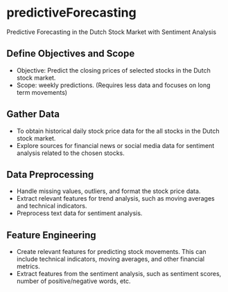 # predictiveForecasting
Predictive Forecasting in the Dutch Stock Market with Sentiment Analysis

## Define Objectives and Scope
- Objective: Predict the closing prices of selected stocks in the Dutch stock market.
- Scope: weekly predictions. (Requires less data and focuses on long term movements)

## Gather Data
- To obtain historical daily stock price data for the all stocks in the Dutch stock market.
- Explore sources for financial news or social media data for sentiment analysis related to the chosen stocks.

## Data Preprocessing
- Handle missing values, outliers, and format the stock price data.
- Extract relevant features for trend analysis, such as moving averages and technical indicators.
- Preprocess text data for sentiment analysis.

## Feature Engineering
- Create relevant features for predicting stock movements. This can include technical indicators, moving averages, and other financial metrics.
- Extract features from the sentiment analysis, such as sentiment scores, number of positive/negative words, etc.